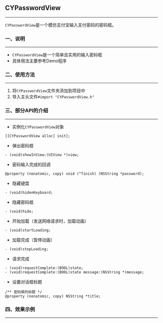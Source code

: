 ## CYPasswordView
---
`CYPasswordView`是一个模仿支付宝输入支付密码的密码框。
### 一、说明
---
* `CYPasswordView`是一个简单且实用的输入密码框
* 具体用法主要参考Demo程序

### 二、使用方法
---
1. 将`CYPasswordView`文件夹添加到项目中
2. 导入主头文件`#import "CYPasswordView.h"`

### 三、部分API的介绍
---
* 实例化`CYPasswordView`对象
``` objc
[[CYPasswordView alloc] init];
```
* 弹出密码框
``` objc
- (void)showInView:(UIView *)view;
```

* 密码输入完成的回调
``` objc
@property (nonatomic, copy) void (^finish) (NSString *password);
```
* 隐藏键盘
``` objc
- (void)hidenKeyboard;
```
* 隐藏密码框
``` objc
- (void)hide;
```
* 开始加载（发送网络请求时，加载动画）
``` objc
- (void)startLoading;
```

* 加载完成（暂停动画）
``` objc
- (void)stopLoading;
```

* 请求完成
``` objc
- (void)requestComplete:(BOOL)state;
- (void)requestComplete:(BOOL)state message:(NSString *)message;
```

* 设置对话框标题
``` objc
/** 密码框的标题 */
@property (nonatomic, copy) NSString *title;
```

### 四、效果示例
---